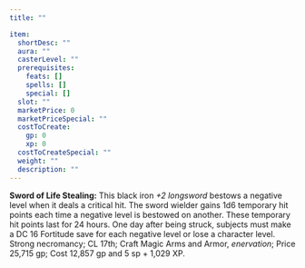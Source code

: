 ```yaml
---
title: ""

item:
  shortDesc: ""
  aura: ""
  casterLevel: ""
  prerequisites:
    feats: []
    spells: []
    special: []
  slot: ""
  marketPrice: 0
  marketPriceSpecial: ""
  costToCreate:
    gp: 0
    xp: 0
  costToCreateSpecial: ""
  weight: ""
  description: ""
---
```

<p id="sword-of-life-stealing"><strong>Sword of Life Stealing:</strong> This black iron <em>+2 longsword</em> bestows a negative level when it deals a critical hit. The sword wielder gains 1d6 temporary hit points each time a negative level is bestowed on another. These temporary hit points last for 24 hours. One day after being struck, subjects must make a DC 16 Fortitude save for each negative level or lose a character level.
Strong necromancy; CL 17th; Craft Magic Arms and Armor, <em>enervation</em>; Price 25,715 gp; Cost 12,857 gp and 5 sp + 1,029 XP.


